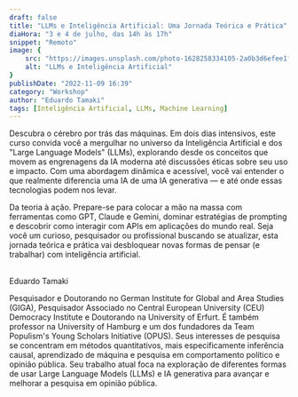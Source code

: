 ```yaml
---
draft: false
title: "LLMs e Inteligência Artificial: Uma Jornada Teórica e Prática"
diaHora: "3 e 4 de julho, das 14h às 17h"
snippet: "Remoto"
image: {
    src: "https://images.unsplash.com/photo-1628258334105-2a0b3d6efee1?&fit=crop&w=430&h=240",
    alt: "LLMs e Inteligência Artificial"
}
publishDate: "2022-11-09 16:39"
category: "Workshop"
author: "Eduardo Tamaki"
tags: [Inteligência Artificial, LLMs, Machine Learning]
---
```


Descubra o cérebro por trás das máquinas. Em dois dias intensivos, este curso convida você a mergulhar no universo da Inteligência Artificial e dos "Large Language Models" (LLMs), explorando desde os conceitos que movem as engrenagens da IA moderna até discussões éticas sobre seu uso e impacto. Com uma abordagem dinâmica e acessível, você vai entender o que realmente diferencia uma IA de uma IA generativa — e até onde essas tecnologias podem nos levar.

Da teoria à ação. Prepare-se para colocar a mão na massa com ferramentas como GPT, Claude e Gemini, dominar estratégias de prompting e descobrir como interagir com APIs em aplicações do mundo real. Seja você um curioso, pesquisador ou profissional buscando se atualizar, esta jornada teórica e prática vai desbloquear novas formas de pensar (e trabalhar) com inteligência artificial.


<br>
<span class="text-2xl font-bold text-primary">Eduardo Tamaki</span>

Pesquisador e Doutorando no German Institute for Global and Area Studies (GIGA), Pesquisador Associado no Central European University (CEU) Democracy Institute e Doutorando na University of Erfurt. É também professor na University of Hamburg e um dos fundadores da Team Populism's Young Scholars Initiative (OPUS). Seus interesses de pesquisa se concentram em métodos quantitativos, mais especificamente inferência causal, aprendizado de máquina e pesquisa em comportamento político e opinião pública. Seu trabalho atual foca na exploração de diferentes formas de usar Large Language Models (LLMs) e IA generativa para avançar e melhorar a pesquisa em opinião pública.
